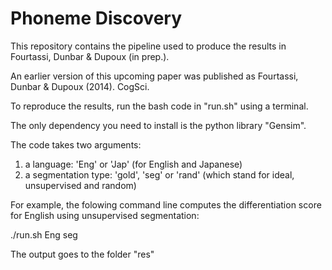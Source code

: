 # Phoneme Discovery

This repository contains the pipeline used to produce the results in Fourtassi, Dunbar & Dupoux (in prep.). 

An earlier version of this upcoming paper was published as Fourtassi, Dunbar & Dupoux (2014). CogSci.

To reproduce the results, run the bash code in "run.sh" using a terminal.

The only dependency you need to install is the python library "Gensim".

The code takes two arguments:
1) a language: 'Eng' or 'Jap' (for English and Japanese)
2) a segmentation type: 'gold', 'seg' or 'rand' (which stand for ideal, unsupervised and random)

For example, the folowing command line computes the differentiation score for English using unsupervised segmentation:

./run.sh Eng seg

The output goes to the folder "res"
